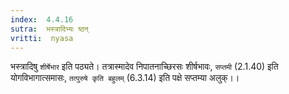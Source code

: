 ```yaml
---
index:  4.4.16
sutra:  भस्त्रादिभ्यः ष्ठन्
vritti:  nyasa
---
```


भस्त्रादिषु `शीर्षेभार` इति पठ्यते। तत्रास्मादेव निपातनाच्छिरसः शीर्षभावः, `सप्तमी` (2.1.40) इति योगविभागात्समासः, `तत्पुरुषे कृति बहुलम्` (6.3.14) इति पक्षे सप्तम्या अलुक्।।

